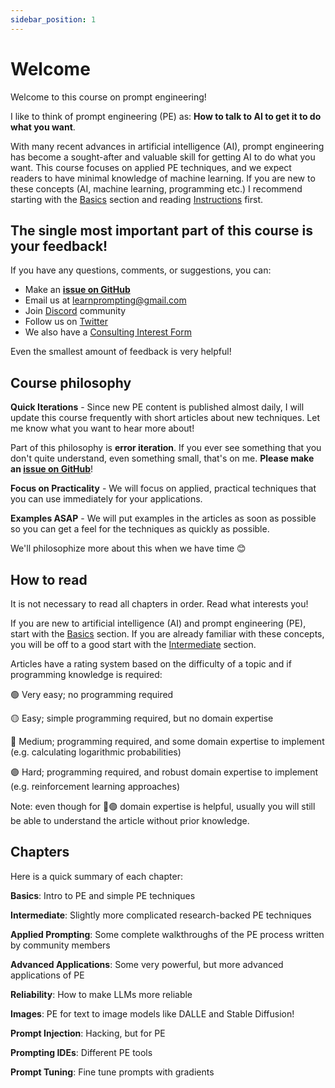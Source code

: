 ```yaml
---
sidebar_position: 1
---
```

# Welcome

Welcome to this course on prompt engineering! 

I like to think of prompt engineering (PE) as: **How to talk to AI to get it to do what you want**. 



With many recent advances in artificial intelligence (AI), 
prompt engineering has become a sought-after and valuable skill for getting AI to do what you want. 
This course focuses on applied PE techniques, and we expect readers to have minimal knowledge of machine learning. If you are new to these concepts (AI, machine learning, programming etc.) I recommend starting with the [Basics](https://learnprompting.org/docs/category/-basics) section and reading [Instructions](https://learnprompting.org/docs/basics/intro) first. 

## The single most important part of this course is your feedback!
If you have any questions, comments, or suggestions, you can:
  - Make an **[issue on GitHub](https://github.com/trigaten/Learn_Prompting/issues/new/choose)**
  - Email us at [learnprompting@gmail.com](mailto:learnprompting@gmail.com)
  - Join [Discord](https://learnprompting.org/discord) community
  - Follow us on [Twitter](https://twitter.com/learn_prompting)
  - We also have a [Consulting Interest Form](https://learnprompting.org/consulting)

Even the smallest amount of feedback is very helpful!

## Course philosophy

**Quick Iterations** - Since new PE content is published almost daily, 
I will update this course frequently with short articles about new techniques.
Let me know what you want to hear more about!

Part of this philosophy is **error iteration**. If you ever see something that you
don't quite understand, even something small, that's on me. **Please make an [issue on GitHub](https://github.com/trigaten/Learn_Prompting/issues/new/choose)**!

**Focus on Practicality** - We will focus on applied, practical techniques that you can use immediately for your applications.

**Examples ASAP** - We will put examples in the articles as soon as possible so you can get a feel for the techniques as quickly as possible.

We'll philosophize more about this when we have time 😊

## How to read

It is not necessary to read all chapters in order. Read what interests you!

If you are new to artificial intelligence (AI) and prompt engineering (PE), start with the [Basics](https://learnprompting.org/docs/category/-basics) section. If you are already familiar with these concepts, you will be off to a good start with the [Intermediate](https://learnprompting.org/docs/category/%EF%B8%8F-intermediate) section.  

Articles have a rating system based on the difficulty of a topic and if programming knowledge is required:

🟢 Very easy; no programming required

🟡 Easy; simple programming required, but no domain expertise

🔴 Medium; programming required, and some domain expertise to implement (e.g. calculating logarithmic probabilities)

🟣 Hard; programming required, and robust domain expertise to implement (e.g. reinforcement learning approaches)

Note: even though for 🔴🟣 domain expertise is helpful, usually you will still be able to understand the article without prior knowledge.

## Chapters

Here is a quick summary of each chapter:

**Basics**: Intro to PE and simple PE techniques

**Intermediate**: Slightly more complicated research-backed PE techniques

**Applied Prompting**: Some complete walkthroughs of the PE process written by community members

**Advanced Applications**: Some very powerful, but more advanced applications of PE

**Reliability**: How to make LLMs more reliable

**Images**: PE for text to image models like DALLE and Stable Diffusion!

**Prompt Injection**: Hacking, but for PE

**Prompting IDEs**: Different PE tools

**Prompt Tuning**: Fine tune prompts with gradients
